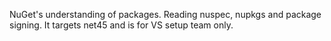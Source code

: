 NuGet's understanding of packages. Reading nuspec, nupkgs and package signing. It targets net45 and is for VS setup team only.
